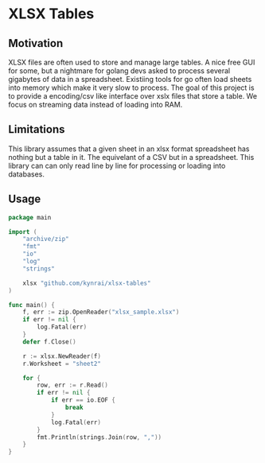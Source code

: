 # XLSX Tables

## Motivation

XLSX files are often used to store and manage large tables. A nice free GUI for some, but a nightmare for golang devs asked to process several gigabytes of data in a spreadsheet. Existiing tools for go often load sheets into memory which make it very slow to process. The goal of this project is to provide a encoding/csv like interface over xslx files that store a table. We focus on streaming data instead of loading into RAM.

## Limitations

This library assumes that a given sheet in an xlsx format spreadsheet has nothing but a table in it. The equivelant of a CSV but in a spreadsheet. This library can can only read line by line for processing or loading into databases.

## Usage

```go
package main

import (
	"archive/zip"
	"fmt"
	"io"
	"log"
	"strings"

	xlsx "github.com/kynrai/xlsx-tables"
)

func main() {
	f, err := zip.OpenReader("xlsx_sample.xlsx")
	if err != nil {
		log.Fatal(err)
	}
	defer f.Close()

	r := xlsx.NewReader(f)
	r.Worksheet = "sheet2"

	for {
		row, err := r.Read()
		if err != nil {
			if err == io.EOF {
				break
			}
			log.Fatal(err)
		}
		fmt.Println(strings.Join(row, ","))
	}
}
```
